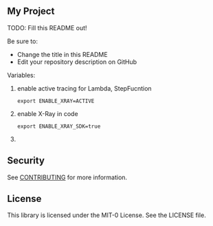 ## My Project

TODO: Fill this README out!

Be sure to:

* Change the title in this README
* Edit your repository description on GitHub

Variables:

1. enable active tracing for Lambda, StepFucntion

    ```shell
    export ENABLE_XRAY=ACTIVE
    ```

2. enable X-Ray in code

    ```shell
    export ENABLE_XRAY_SDK=true
    ```

3. 

## Security

See [CONTRIBUTING](CONTRIBUTING.md#security-issue-notifications) for more information.

## License

This library is licensed under the MIT-0 License. See the LICENSE file.

